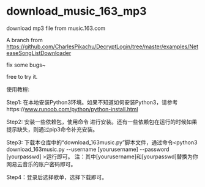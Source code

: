 # download_music_163_mp3
download mp3 file from music.163.com

A branch from https://github.com/CharlesPikachu/DecryptLogin/tree/master/examples/NeteaseSongListDownloader

fix some bugs~

free to try it.

使用教程:

Step1: 在本地安装Python3环境。如果不知道如何安装Python3，请参考https://www.runoob.com/python/python-install.html

Step2: 安装一些依赖包，使用命令 <pip3 install DecryptLogin> 进行安装。还有一些依赖包在运行的时候如果提示缺失，则通过pip3命令补充安装。

Step3: 下载本仓库中的“download_163music.py”脚本文件，通过命令<python3 download_163music.py --username [yourusername] --password [yourpasswd] >运行即可。
  注：其中[yourusername]和[yourpasswd]替换为你网易云音乐的账户密码即可。

Step4：登录后选择歌单，选择下载即可。
